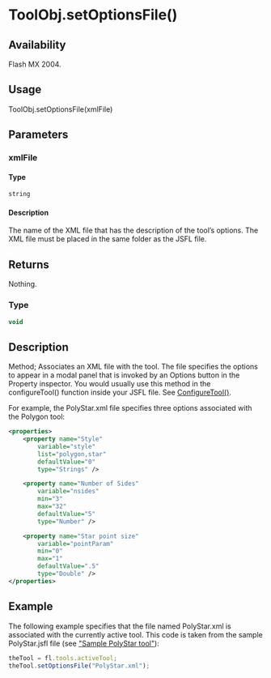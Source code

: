 # ToolObj.setOptionsFile()

## Availability

Flash MX 2004.

## Usage

ToolObj.setOptionsFile(xmlFile)

## Parameters

### **xmlFile**

#### Type

```typescript
string
```

#### Description

The name of the XML file that has the description of the tool’s options. The XML file must be placed in the same folder as the JSFL file.

## Returns

Nothing.

### Type

```typescript
void
```

## Description

Method; Associates an XML file with the tool. The file specifies the options to appear in a modal panel that is invoked by an Options button in the Property inspector. You would usually use this method in the configureTool() function inside your JSFL file. See [ConfigureTool()](../Top-Level_Functions_and_Methods/configureTool.md).

For example, the PolyStar.xml file specifies three options associated with the Polygon tool:

```xml
<properties>
    <property name="Style"
        variable="style"
        list="polygon,star"
        defaultValue="0"
        type="Strings" />

    <property name="Number of Sides"
        variable="nsides"
        min="3"
        max="32"
        defaultValue="5"
        type="Number" />

    <property name="Star point size"
        variable="pointParam"
        min="0"
        max="1"
        defaultValue=".5"
        type="Double" />
</properties>
```

## Example

The following example specifies that the file named PolyStar.xml is associated with the currently active tool. This code is taken from the sample PolyStar.jsfl file (see ["Sample PolyStar tool"](../Introduction/Sample_implementations.md#sample-polyStar-tool)):

```javascript
theTool = fl.tools.activeTool;
theTool.setOptionsFile("PolyStar.xml");
```

